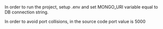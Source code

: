 In order to run the project, setup .env and set MONGO_URI variable equal to DB connection string.

In order to avoid port collisions, in the source code port value is 5000
